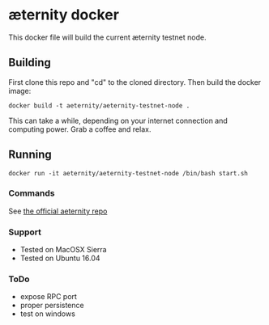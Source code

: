 # æternity docker
This docker file will build the current æternity testnet node. 

## Building
First clone this repo and "cd" to the cloned directory. Then build the docker image:
```
docker build -t aeternity/aeternity-testnet-node .
```
This can take a while, depending on your internet connection and computing power. Grab a coffee and relax.

## Running
```
docker run -it aeternity/aeternity-testnet-node /bin/bash start.sh
```

### Commands
See [the official aeternity repo](https://github.com/aeternity/testnet)

### Support
- Tested on MacOSX Sierra
- Tested on Ubuntu 16.04

### ToDo
- expose RPC port
- proper persistence
- test on windows
